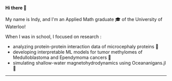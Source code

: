 #### Hi there 👋
My name is Indy, and I'm an Applied Math graduate 🎓 of the University of Waterloo!

When I was in school, I focused on research \:
  * analyzing protein-protein interaction data of microcephaly proteins 🔬
  * developing interpretable ML models for tumor methylomes of Medulloblastoma and Ependymoma cancers 🧠
  * simulating shallow-water magnetohydrodynamics using Oceananigans.jl 🌊


***




<!--
Daft currently working on:
* working through the Foundations of Astronomical Data Science module (from Data Carpentry) 🌌


**writingindy/writingindy** is a ✨ _special_ ✨ repository because its `README.md` (this file) appears on your GitHub profile.

Here are some ideas to get you started:

- 🔭 I’m currently working on ...
- 🌱 I’m currently learning ...
- 👯 I’m looking to collaborate on ...
- 🤔 I’m looking for help with ...
- 💬 Ask me about ...
- 📫 How to reach me: ...
- 😄 Pronouns: ...
- ⚡ Fun fact: ...
-->
